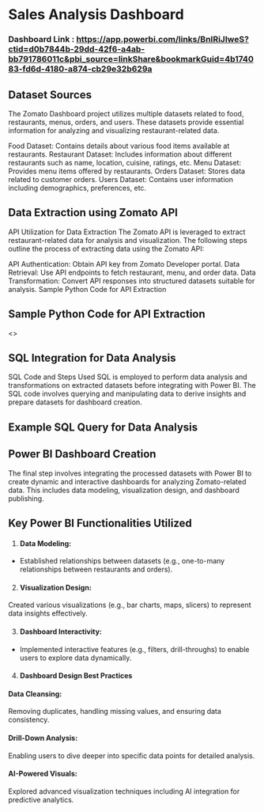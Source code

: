 

# Sales Analysis Dashboard

### Dashboard Link : https://app.powerbi.com/links/BnIRiJIweS?ctid=d0b7844b-29dd-42f6-a4ab-bb791786011c&pbi_source=linkShare&bookmarkGuid=4b174083-fd6d-4180-a874-cb29e32b629a

## Dataset Sources
The Zomato Dashboard project utilizes multiple datasets related to food, restaurants, menus, orders, and users. These datasets provide essential information for analyzing and visualizing restaurant-related data.

Food Dataset: Contains details about various food items available at restaurants.
Restaurant Dataset: Includes information about different restaurants such as name, location, cuisine, ratings, etc.
Menu Dataset: Provides menu items offered by restaurants.
Orders Dataset: Stores data related to customer orders.
Users Dataset: Contains user information including demographics, preferences, etc.

## Data Extraction using Zomato API
API Utilization for Data Extraction
The Zomato API is leveraged to extract restaurant-related data for analysis and visualization. The following steps outline the process of extracting data using the Zomato API:

API Authentication: Obtain API key from Zomato Developer portal.
Data Retrieval: Use API endpoints to fetch restaurant, menu, and order data.
Data Transformation: Convert API responses into structured datasets suitable for analysis.
Sample Python Code for API Extraction

## Sample Python Code for API Extraction

<<link of code python>>

## SQL Integration for Data Analysis
SQL Code and Steps Used
SQL is employed to perform data analysis and transformations on extracted datasets before integrating with Power BI. The SQL code involves querying and manipulating data to derive insights and prepare datasets for dashboard creation.

## Example SQL Query for Data Analysis


<link off code sql>
<Dashboard link>

## Power BI Dashboard Creation
The final step involves integrating the processed datasets with Power BI to create dynamic and interactive dashboards for analyzing Zomato-related data. This includes data modeling, visualization design, and dashboard publishing.

## Key Power BI Functionalities Utilized
1. #### Data Modeling: 
- Established relationships between datasets (e.g., one-to-many relationships between restaurants and orders).
2. #### Visualization Design:
 Created various visualizations (e.g., bar charts, maps, slicers) to represent data insights effectively.

3. #### Dashboard Interactivity:
 - Implemented interactive features (e.g., filters, drill-throughs) to enable users to explore data dynamically.
4. #### Dashboard Design Best Practices

#### Data Cleansing: 
Removing duplicates, handling missing values, and ensuring data consistency.
#### Drill-Down Analysis:
 Enabling users to dive deeper into specific data points for detailed analysis.
#### AI-Powered Visuals:
 Explored advanced visualization techniques including AI integration for predictive analytics.



